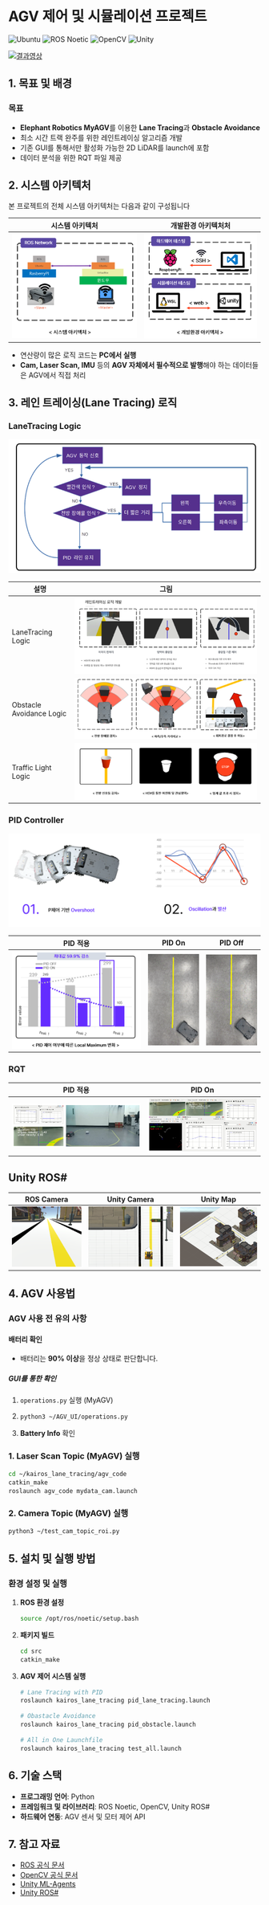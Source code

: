 # AGV 제어 및 시뮬레이션 프로젝트
![Ubuntu](https://img.shields.io/badge/Ubuntu-20.04-orange?logo=ubuntu)
![ROS Noetic](https://img.shields.io/badge/ROS_Noetic-blue?logo=ros)
![OpenCV](https://img.shields.io/badge/OpenCV-4.5.0-green?logo=opencv)
![Unity](https://img.shields.io/badge/Unity-2022.3-black?logo=unity)

[![결과영상](http://img.youtube.com/vi/pBbq8m0RX9M/0.jpg)](https://www.youtube.com/watch?v=pBbq8m0RX9M)



## 1. 목표 및 배경
### 목표    
- **Elephant Robotics MyAGV**를 이용한 **Lane Tracing**과 **Obstacle Avoidance**
- 최소 시간 트랙 완주를 위한 레인트레이싱 알고리즘 개발
- 기존 GUI를 통해서만 활성화 가능한 2D LiDAR를 launch에 포함
- 데이터 분석을 위한 RQT 파일 제공 


## 2. 시스템 아키텍처
본 프로젝트의 전체 시스템 아키텍처는 다음과 같이 구성됩니다

| 시스템 아키텍처 | 개발환경 아키텍처처 |
|------|------|
| ![시스템](git_images/sys_arc.png) | ![개발환경](git_images/dev_arc.png) |

- 연산량이 많은 로직 코드는 **PC에서 실행**
-  **Cam, Laser Scan, IMU** 등의 **AGV 자체에서 필수적으로 발행**해야 하는 데이터들은 AGV에서 직접 처리

## 3. 레인 트레이싱(Lane Tracing) 로직
### LaneTracing Logic
![Diagram](git_images/diagram.png)

| 설명 | 그림 |
|------|------|
| LaneTracing Logic | ![LaneTracing](git_images/lane_tracing.png) |
| Obstacle Avoidance Logic | ![Obstacle Avoidance](git_images/avoidance.png) |
| Traffic Light Logic | ![Traffic Light](git_images/traffic_light.png) |

### PID Controller
![PID](git_images/pid.png)

| PID 적용 | PID On | PID Off|
|------|------|------|
| ![PID Effort](git_images/pid_effort.png) | ![dev](git_images/pid_on.gif) | ![dev](git_images/pid_off.gif) |

### RQT
| PID 적용 | PID On |
|------|------|
| ![Simple RQT](git_images/simple_rqt.png) | ![RQT](git_images/rqt.png) |

## Unity ROS#
|  ROS Camera | Unity Camera | Unity Map|
|------|------|------|
| ![PID Effort](git_images/unity1.png) | ![dev](git_images/unity2.png) | ![dev](git_images/unity3.png) |

## 4. AGV 사용법
### AGV 사용 전 유의 사항
#### 배터리 확인
- 배터리는 **90% 이상**을 정상 상태로 판단합니다.
##### GUI를 통한 확인
1. `operations.py` 실행 (MyAGV)
2. ```bash
   python3 ~/AGV_UI/operations.py
   ```
3. **Battery Info** 확인


### 1. Laser Scan Topic (MyAGV) 실행
```bash
cd ~/kairos_lane_tracing/agv_code
catkin_make
roslaunch agv_code mydata_cam.launch
```

### 2. Camera Topic (MyAGV) 실행
   ```bash
   python3 ~/test_cam_topic_roi.py
   ```

## 5. 설치 및 실행 방법

### 환경 설정 및 실행
1. **ROS 환경 설정**
   ```bash
   source /opt/ros/noetic/setup.bash
   ```
2. **패키지 빌드**
   ```bash
   cd src
   catkin_make
   ```
3. **AGV 제어 시스템 실행**

   ```bash
   # Lane Tracing with PID
   roslaunch kairos_lane_tracing pid_lane_tracing.launch
   ```

   ```bash
   # Obastacle Avoidance
   roslaunch kairos_lane_tracing pid_obstacle.launch
   ```


   ```bash
   # All in One Launchfile
   roslaunch kairos_lane_tracing test_all.launch
   ```

## 6. 기술 스택
- **프로그래밍 언어**: Python
- **프레임워크 및 라이브러리**: ROS Noetic, OpenCV, Unity ROS#
- **하드웨어 연동**: AGV 센서 및 모터 제어 API

## 7. 참고 자료
- [ROS 공식 문서](https://www.ros.org/)
- [OpenCV 공식 문서](https://opencv.org/)
- [Unity ML-Agents](https://github.com/Unity-Technologies/ml-agents)
- [Unity ROS#](https://github.com/siemens/ros-sharp)

